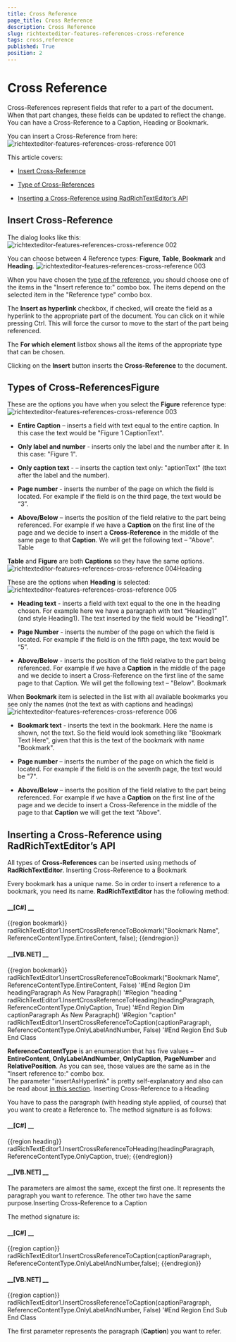 ```yaml
---
title: Cross Reference
page_title: Cross Reference
description: Cross Reference
slug: richtexteditor-features-references-cross-reference
tags: cross,reference
published: True
position: 2
---
```


# Cross Reference



Cross-References represent fields that refer to a part of the document. When that part changes, these fields can be updated to reflect the change.
      You can have a Cross-Reference to a Caption, Heading or Bookmark. 

You can insert a Cross-Reference from here:![richtexteditor-features-references-cross-reference 001](images/richtexteditor-features-references-cross-reference001.png)

This article covers:

* [Insert Cross-Reference](#insert-cross-reference)

* [Type of Cross-References](#types-of-cross-references)

* [Inserting a Cross-Reference using RadRichTextEditor’s API](#inserting-a-cross-reference-using-radrichtexteditor’s-api)

## Insert Cross-Reference

The dialog looks like this:![richtexteditor-features-references-cross-reference 002](images/richtexteditor-features-references-cross-reference002.png)

You can choose between 4 Reference types: __Figure__, __Table__, __Bookmark__ and
          __Heading__.
        ![richtexteditor-features-references-cross-reference 003](images/richtexteditor-features-references-cross-reference003.png)

When you have chosen the [type of the reference](#types-of-cross-references), you should choose one of the items in the "Insert reference to:" combo box. The items depend on the selected item in the "Reference type" combo box.
        

The __Insert as hyperlink__ checkbox, if checked, will create the field as a hyperlink to the appropriate part of the document. 
          You can click on it while pressing Ctrl. This will force the cursor to move to the start of the part being referenced.
        

The __For which element__ listbox shows all the items of the appropriate type that can be chosen.
        

Clicking on the __Insert__ button inserts the __Cross-Reference__ to the document.
        

## Types of Cross-ReferencesFigure

These are the options you have when you select the __Figure__ reference type:
              ![richtexteditor-features-references-cross-reference 003](images/richtexteditor-features-references-cross-reference003.png)

* __Entire Caption__ – inserts a field with text equal to the entire caption. In this case the text would be "Figure 1 CaptionText".
                

* __Only label and number__ - inserts only the label and the number after it. In this case: "Figure 1".
                

* __Only caption text__ - – inserts the caption text only: "aptionText" (the text after the label and the number).
                

* __Page number__ - inserts the number of the page on which the field is located. For example if the field is on the third page, 
                  the text would be “3”.
                

* __Above/Below__ – inserts the position of the field relative to the part being referenced. For example if we have a 
                  __Caption__ on the first line of the page and we decide to insert a __Cross-Reference__ in the middle 
                  of the same page to that __Caption__. We will get the following text – "Above".
                Table

__Table__ and __Figure__ are both __Captions__ so they have the same options.
              ![richtexteditor-features-references-cross-reference 004](images/richtexteditor-features-references-cross-reference004.png)Heading

These are the options when __Heading__ is selected:
              ![richtexteditor-features-references-cross-reference 005](images/richtexteditor-features-references-cross-reference005.png)

* __Heading text__ - inserts a field with text equal to the one in the heading chosen. For example here we have a paragraph with 
                  text “Heading1” (and style Heading1). The text inserted by the field would be “Heading1”.
                

* __Page Number__ - inserts the number of the page on which the field is located. For example if the field is on the fifth page, 
                  the text would be “5”.
                

* __Above/Below__ - inserts the position of the field relative to the part being referenced. For example if we have a 
                  __Caption__ in the middle of the page and we decide to insert a Cross-Reference on the first line of the same page to that Caption.
                  We will get the following text – "Below".
                Bookmark

When __Bookmark__ item is selected in the list with all available bookmarks you see only the names (not the text as with captions 
                and headings)
              ![richtexteditor-features-references-cross-reference 006](images/richtexteditor-features-references-cross-reference006.png)

* __Bookmark text__ - inserts the text in the bookmark. Here the name is shown, not the text. So the field would look something 
                  like "Bookmark Text Here", given that this is the text of the bookmark with name "Bookmark".
                

* __Page number__ – inserts the number of the page on which the field is located. For example if the field is on the seventh page, 
                  the text would be "7".
                

* __Above/Below__ – inserts the position of the field relative to the part being referenced. For example if we have a 
                  __Caption__ on the first line of the page and we decide to insert a Cross-Reference in the middle of the page to that 
                  __Caption__ we will get the text "Above".
                

## Inserting a Cross-Reference using RadRichTextEditor’s API

All types of __Cross-References__ can be inserted using methods of __RadRichTextEditor__.
        Inserting Cross-Reference to a Bookmark

Every bookmark has a unique name. So in order to insert a reference to a bookmark, you need its name. __RadRichTextEditor__ has 
              the following method:
            

#### __[C#] __

{{region bookmark}}
	            radRichTextEditor1.InsertCrossReferenceToBookmark("Bookmark Name", ReferenceContentType.EntireContent, false);
	{{endregion}}



#### __[VB.NET] __

{{region bookmark}}
	        radRichTextEditor1.InsertCrossReferenceToBookmark("Bookmark Name", ReferenceContentType.EntireContent, False)
	        '#End Region
	        Dim headingParagraph As New Paragraph()
	        '#Region "heading "
	        radRichTextEditor1.InsertCrossReferenceToHeading(headingParagraph, ReferenceContentType.OnlyCaption, True)
	        '#End Region
	        Dim captionParagraph As New Paragraph()
	        '#Region "caption"
	        radRichTextEditor1.InsertCrossReferenceToCaption(captionParagraph, ReferenceContentType.OnlyLabelAndNumber, False)
	        '#End Region
	    End Sub
	End Class



__ReferenceContentType__ is an enumeration that has five values – __EntireContent__,
              __OnlyLabelAndNumber__, __OnlyCaption__, __PageNumber__ and 
              __RelativePosition__. As you can see, those values are the same as in the "Insert reference to:" combo box.      
               The parameter "insertAsHyperlink" is pretty self-explanatory and also can be read about [in this section](#insert-cross-reference).
            Inserting Cross-Reference to a Heading

You have to pass the paragraph (with heading style applied, of course) that you want to create a Reference to. The method signature is as follows:

#### __[C#] __

{{region heading}}
	            radRichTextEditor1.InsertCrossReferenceToHeading(headingParagraph, ReferenceContentType.OnlyCaption, true);
	{{endregion}}



#### __[VB.NET] __





The parameters are almost the same, except the first one. It represents the paragraph you want to reference. The other two have the same purpose.Inserting Cross-Reference to a Caption

The method signature is:

#### __[C#] __

{{region caption}}
	            radRichTextEditor1.InsertCrossReferenceToCaption(captionParagraph, ReferenceContentType.OnlyLabelAndNumber,false);
	{{endregion}}



#### __[VB.NET] __

{{region caption}}
	        radRichTextEditor1.InsertCrossReferenceToCaption(captionParagraph, ReferenceContentType.OnlyLabelAndNumber, False)
	        '#End Region
	    End Sub
	End Class



The first parameter represents the paragraph (__Caption__) you want to refer.
            

